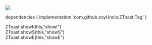 [![](https://jitpack.io/v/zxyUncle/ZToast.svg)](https://jitpack.io/#zxyUncle/ZToast)     
    
dependencies {
	        implementation 'com.github.zxyUncle:ZToast:Tag'
	}      
  
ZToast.showI(this,"showI")      
ZToast.showS(this,"showS")       
ZToast.showE(this,"showE")      
